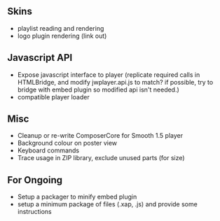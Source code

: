 Skins
-----
* playlist reading and rendering
* logo plugin rendering (link out)

Javascript API
--------------
* Expose javascript interface to player (replicate required calls in HTMLBridge, and modify jwplayer.api.js to match?
                                         if possible, try to bridge with embed plugin so modified api isn't needed.)
* compatible player loader

Misc
----
* Cleanup or re-write ComposerCore for Smooth 1.5 player
* Background colour on poster view
* Keyboard commands
* Trace usage in ZIP library, exclude unused parts (for size)


For Ongoing
-----------
* Setup a packager to minify embed plugin
* setup a minimum package of files (.xap, .js) and provide some instructions
